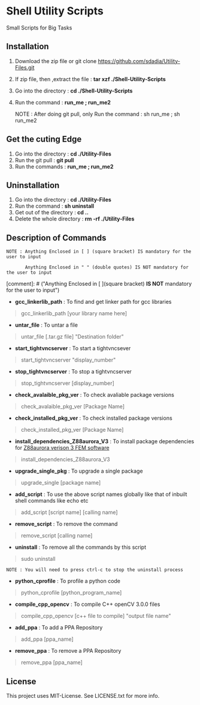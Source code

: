 # Shell Utility Scripts
Small Scripts for Big Tasks

## Installation
1. Download the zip file or git clone https://github.com/sdadia/Utility-Files.git
2. If zip file, then ,extract the file : **tar xzf ./Shell-Utility-Scripts**
3. Go into the directory : **cd ./Shell-Utility-Scripts**
4. Run the command : **run_me ; run_me2**

	NOTE : After doing git pull, only Run the command : sh run_me ; sh run_me2

## Get the cuting Edge
1. Go into the directory : **cd ./Utility-Files**
2. Run the git pull : **git pull**
3. Run the commands : **run_me ; run_me2**

## Uninstallation

1. Go into the directory : **cd ./Utility-Files**
2. Run the command : **sh uninstall**
3. Get out of the directory : **cd ..**
4. Delete the whole directory : **rm -rf ./Utility-Files**

## Description of Commands

	NOTE : Anything Enclosed in [ ] (square bracket) IS mandatory for the user to input

	       Anything Enclosed in " " (double quotes) IS NOT mandatory for the user to input

[comment]: # ("Anything Enclosed in [ ](square bracket) **IS NOT**  mandatory for the user to input")

* __gcc_linkerlib_path__ : To find and get linker path for gcc libraries
> gcc_linkerlib_path [your library name here]

* __untar_file__ : To untar a file
> untar_file [.tar.gz file] "Destination folder"

* __start_tightvncserver__ : To start a tightvncsever
> start_tightvncserver "display_number"

* __stop_tightvncserver__ : To stop a tightvncserver
> stop_tightvncserver [display_number]

* __check_avalaible_pkg_ver__ : To check avaliable package versions
>  check_avalaible_pkg_ver [Package Name]

* __check_installed_pkg_ver__ : To check installed package versions
> check_installed_pkg_ver [Package Name]

* __install_dependencies_Z88aurora_V3__ : To install package dependencies for [Z88aurora verison 3 FEM software](http://en.z88.de/download-z88aurora/)
> install_dependencies_Z88aurora_V3

* __upgrade_single_pkg__ : To upgrade a single package
> upgrade_single [package name]

* __add_script__ : To use the above script names globally like that of inbuilt shell commands like echo etc
>  add_script [script name] [calling name]

* __remove_script__ : To remove the command
> remove_script [calling name]

* __uninstall__ : To remove all the commands by this script
> sudo uninstall

	NOTE : You will need to press ctrl-c to stop the uninstall process

* __python_cprofile__ : To profile a python code
> python_cprofile [python_program_name]

* __compile_cpp_opencv__ : To compile C++ openCV 3.0.0 files
> compile_cpp_opencv  [c++ file to compile]  "output file name"

* __add_ppa__ : To add a PPA Repository
> add_ppa [ppa_name]

* __remove_ppa__ : To remove a PPA Repository
> remove_ppa [ppa_name]

## License

This project uses MIT-License. See LICENSE.txt for more info.
